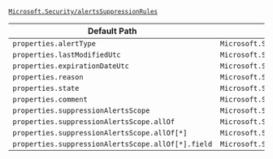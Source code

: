 [`Microsoft.Security/alertsSuppressionRules`](https://docs.microsoft.com/en-us/azure/templates/microsoft.security/alertssuppressionrules)

| Default Path | Alias |
|---|---|
| `properties.alertType` | `Microsoft.Security/alertsSuppressionRules/alertType` |
| `properties.lastModifiedUtc` | `Microsoft.Security/alertsSuppressionRules/lastModifiedUtc` |
| `properties.expirationDateUtc` | `Microsoft.Security/alertsSuppressionRules/expirationDateUtc` |
| `properties.reason` | `Microsoft.Security/alertsSuppressionRules/reason` |
| `properties.state` | `Microsoft.Security/alertsSuppressionRules/state` |
| `properties.comment` | `Microsoft.Security/alertsSuppressionRules/comment` |
| `properties.suppressionAlertsScope` | `Microsoft.Security/alertsSuppressionRules/suppressionAlertsScope` |
| `properties.suppressionAlertsScope.allOf` | `Microsoft.Security/alertsSuppressionRules/suppressionAlertsScope.allOf` |
| `properties.suppressionAlertsScope.allOf[*]` | `Microsoft.Security/alertsSuppressionRules/suppressionAlertsScope.allOf[*]` |
| `properties.suppressionAlertsScope.allOf[*].field` | `Microsoft.Security/alertsSuppressionRules/suppressionAlertsScope.allOf[*].field` |

